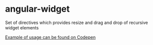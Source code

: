 # angular-widget
Set of directives which provides resize and drag and drop of recursive widget elements

[Example of usage can be found on Codepen](http://codepen.io/tomas-holub/pen/YXKKBB)
